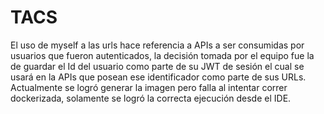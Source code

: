 # TACS
El uso de myself a las urls hace referencia a APIs a ser consumidas por usuarios que fueron autenticados, la decisión tomada por el equipo fue la de guardar el Id del usuario como parte de su JWT de sesión el cual se usará en la APIs que posean ese identificador como parte de sus URLs.
Actualmente se logró generar la imagen pero falla al intentar correr dockerizada, solamente se logró la correcta ejecución desde el IDE. 